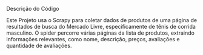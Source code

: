 Descrição do Código

Este Projeto usa o Scrapy para coletar dados de produtos de uma página de resultados de busca do Mercado Livre, 
especificamente de tênis de corrida masculino. O spider percorre várias páginas da lista de produtos, extraindo
informações relevantes, como nome, descrição, preços, avaliações e quantidade de avaliações.
